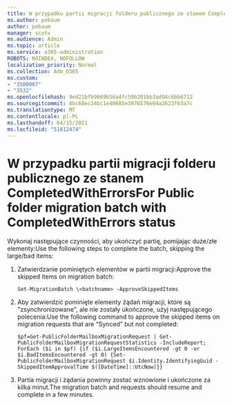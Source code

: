 ```yaml
---
title: W przypadku partii migracji folderu publicznego ze stanem CompletedWithErrors
ms.author: pebaum
author: pebaum
manager: scotv
ms.audience: Admin
ms.topic: article
ms.service: o365-administration
ROBOTS: NOINDEX, NOFOLLOW
localization_priority: Normal
ms.collection: Adm_O365
ms.custom:
- "3500007"
- "3532"
ms.openlocfilehash: 9ed21bfb9069b56a4fc59b201bb3ad94c6bb6712
ms.sourcegitcommit: 8bc60ec34bc1e40685e3976576e04a2623f63a7c
ms.translationtype: MT
ms.contentlocale: pl-PL
ms.lasthandoff: 04/15/2021
ms.locfileid: "51812474"
---
```

# <a name="for-public-folder-migration-batch-with-completedwitherrors-status"></a><span data-ttu-id="35fc3-102">W przypadku partii migracji folderu publicznego ze stanem CompletedWithErrors</span><span class="sxs-lookup"><span data-stu-id="35fc3-102">For Public folder migration batch with CompletedWithErrors status</span></span>

<span data-ttu-id="35fc3-103">Wykonaj następujące czynności, aby ukończyć partię, pomijając duże/złe elementy:</span><span class="sxs-lookup"><span data-stu-id="35fc3-103">Use the following steps to complete the batch, skipping the large/bad items:</span></span> 
1. <span data-ttu-id="35fc3-104">Zatwierdzanie pominiętych elementów w partii migracji:</span><span class="sxs-lookup"><span data-stu-id="35fc3-104">Approve the skipped items on migration batch:</span></span>

    `Set-MigrationBatch \<batchname> -ApproveSkippedItems` 
2. <span data-ttu-id="35fc3-105">Aby zatwierdzić pominięte elementy żądań migracji, które są "zsynchronizowane", ale nie zostały ukończone, użyj następującego polecenia:</span><span class="sxs-lookup"><span data-stu-id="35fc3-105">Use the following command to approve the skipped items on migration requests that are “Synced” but not completed:</span></span>

    `$pf=Get-PublicFolderMailboxMigrationRequest | Get-PublicFolderMailboxMigrationRequestStatistics -IncludeReport; ForEach ($i in $pf) {if ($i.LargeItemsEncountered -gt 0 -or $i.BadItemsEncountered -gt 0) {Set-PublicFolderMailboxMigrationRequest $i.Identity.IdentifyingGuid -SkippedItemApprovalTime $([DateTime]::UtcNow)}}`
3. <span data-ttu-id="35fc3-106">Partia migracji i żądania powinny zostać wznowione i ukończone za kilka minut.</span><span class="sxs-lookup"><span data-stu-id="35fc3-106">The migration batch and requests should resume and complete in a few minutes.</span></span>

